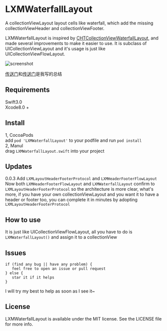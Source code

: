 # LXMWaterfallLayout
A collectionViewLayout layout cells like waterfall, which add the missing collectionViewHeader and collectionViewFooter.

LXMWaterfallLayout is inspired by [CHTCollectionViewWaterfallLayout](https://github.com/chiahsien/CHTCollectionViewWaterfallLayout), and made several improvements to make it easier to use. It is subclass of UICollectionViewLayout and it's usage is just like UICollectionViewFlowLayout.    

![screenshot](https://github.com/Phelthas/LXMWaterfallLayout/blob/master/ScreenShots/LXMWaterfallLayout.gif)

[传送门](http://www.jianshu.com/p/82daa5db4a74)和[传送门](http://www.jianshu.com/p/21f97112cc8e)是我写的总结
## Requirements
Swift3.0    
Xcode8.0 +    

## Install
1, CocoaPods    
   add `pod 'LXMWaterfallLayout'` to your podfile and run `pod install`    
2, Manul    
   drag `LXMWaterfallLayout.swift` into your project 


## Updates
0.0.3  Add `LXMLayoutHeaderFooterProtocol` and `LXMHeaderFooterFlowLayout`    
Now both `LXMHeaderFooterFlowLayout` and `LXMWaterfallLayout` confirm to `LXMLayoutHeaderFooterProtocol` so the architecture is more clear, what's more, if you have your own collectionViewLayout and you want it to have a header or footer too, you can complete it in minutes by adopting `LXMLayoutHeaderFooterProtocol`
      

## How to use
It is just like UICollectionViewFlowLayout, all you have to do is `LXMWaterfallLayout()` and assign it to a collectionView

## Issues
```
if (find any bug || have any problem) {
   feel free to open an issue or pull request
} else {
   star it if it helps
}
```
I will try my best to help as soon as I see it~

## License
LXMWaterfallLayout is available under the MIT license. See the LICENSE file for more info.

